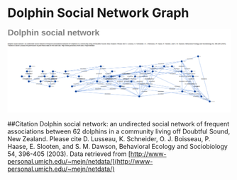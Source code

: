 # Dolphin Social Network Graph


![screenshot](https://github.com/jeremyshantz/dolphin-social-network/raw/master/dolphin.png)

##Citation
Dolphin social network: an undirected social network of frequent associations between 62 dolphins in a community living off Doubtful Sound, New Zealand. Please cite D. Lusseau, K. Schneider, O. J. Boisseau, P. Haase, E. Slooten, and S. M. Dawson, Behavioral Ecology and Sociobiology 54, 396-405 (2003).
Data retrieved from [http://www-personal.umich.edu/~mejn/netdata/](http://www-personal.umich.edu/~mejn/netdata/)

